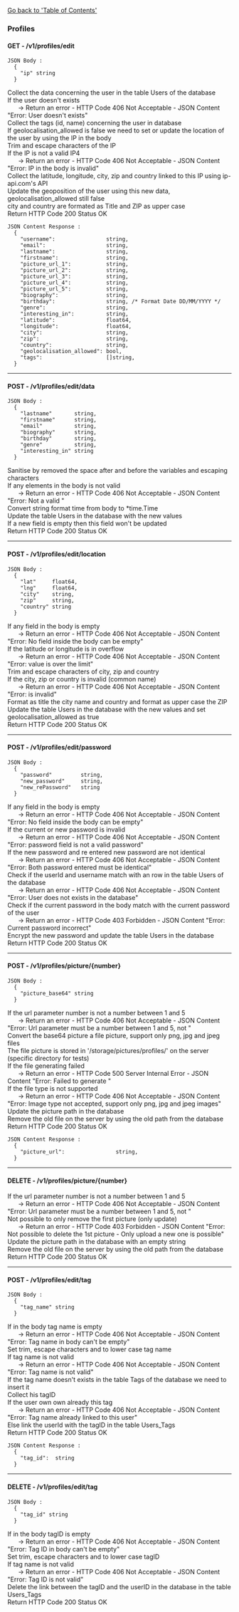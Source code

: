 [Go back to 'Table of Contents'](../../../api)

### Profiles
#### GET - /v1/profiles/edit

```
JSON Body :
  {
    "ip" string
  }
```

Collect the data concerning the user in the table Users of the database  
If the user doesn't exists  
&nbsp;&nbsp;&nbsp;&nbsp;&nbsp;&nbsp;-> Return an error - HTTP Code 406 Not Acceptable - JSON Content "Error: User<username> doesn't exists"  
Collect the tags (id, name) concerning the user in database  
If geolocalisation_allowed is false we need to set or update the location of the user by using the IP in the body  
Trim and escape characters of the IP  
If the IP is not a valid IP4  
&nbsp;&nbsp;&nbsp;&nbsp;&nbsp;&nbsp;-> Return an error - HTTP Code 406 Not Acceptable - JSON Content "Error: IP in the body is invalid"  
Collect the latitude, longitude, city, zip and country linked to this IP using ip-api.com's API  
Update the geoposition of the user using this new data, geolocalisation_allowed still false  
city and country are formated as Title and ZIP as upper case  
Return HTTP Code 200 Status OK

```
JSON Content Response :
  {
    "username":                string,
    "email":                   string,
    "lastname":                string,
    "firstname":               string,
    "picture_url_1":           string,
    "picture_url_2":           string,
    "picture_url_3":           string,
    "picture_url_4":           string,
    "picture_url_5":           string,
    "biography":               string,
    "birthday":                string, /* Format Date DD/MM/YYYY */
    "genre":                   string,
    "interesting_in":          string,
    "latitude":                float64,
    "longitude":               float64,
    "city":                    string,
    "zip":                     string,
    "country":                 string,
    "geolocalisation_allowed": bool,
    "tags":                    []string,
  }
```

___

#### POST - /v1/profiles/edit/data

```
JSON Body :
  {
    "lastname"       string,
    "firstname"      string,
    "email"          string,
    "biography"      string,
    "birthday"       string,
    "genre"          string,
    "interesting_in" string
  }
```

Sanitise by removed the space after and before the variables and escaping characters  
If any elements in the body is not valid  
&nbsp;&nbsp;&nbsp;&nbsp;&nbsp;&nbsp;-> Return an error - HTTP Code 406 Not Acceptable - JSON Content "Error: Not a valid <detail>"  
Convert string format time from body to \*time.Time  
Update the table Users in the database with the new values  
If a new field is empty then this field won't be updated  
Return HTTP Code 200 Status OK  

___

#### POST - /v1/profiles/edit/location

```
JSON Body :
  {
    "lat"     float64,
    "lng"     float64,
    "city"    string,
    "zip"     string,
    "country" string
  }
```

If any field in the body is empty  
&nbsp;&nbsp;&nbsp;&nbsp;&nbsp;&nbsp;-> Return an error - HTTP Code 406 Not Acceptable - JSON Content "Error: No field inside the body can be empty"  
If the latitude or longitude is in overflow  
&nbsp;&nbsp;&nbsp;&nbsp;&nbsp;&nbsp;-> Return an error - HTTP Code 406 Not Acceptable - JSON Content "Error: <type> value is over the limit"  
Trim and escape characters of city, zip and country  
If the city, zip or country is invalid (common name)  
&nbsp;&nbsp;&nbsp;&nbsp;&nbsp;&nbsp;-> Return an error - HTTP Code 406 Not Acceptable - JSON Content "Error: <detail> is invalid"  
Format as title the city name and country and format as upper case the ZIP  
Update the table Users in the database with the new values and set geolocalisation_allowed as true  
Return HTTP Code 200 Status OK  

___

#### POST - /v1/profiles/edit/password

```
JSON Body :
  {
    "password"         string,
    "new_password"     string,
    "new_rePassword"   string
  }
```

If any field in the body is empty  
&nbsp;&nbsp;&nbsp;&nbsp;&nbsp;&nbsp;-> Return an error - HTTP Code 406 Not Acceptable - JSON Content "Error: No field inside the body can be empty"  
If the current or new password is invalid  
&nbsp;&nbsp;&nbsp;&nbsp;&nbsp;&nbsp;-> Return an error - HTTP Code 406 Not Acceptable - JSON Content "Error: <type> password field is not a valid password"  
If the new password and re entered new password are not identical  
&nbsp;&nbsp;&nbsp;&nbsp;&nbsp;&nbsp;-> Return an error - HTTP Code 406 Not Acceptable - JSON Content "Error: Both password entered must be identical"  
Check if the userId and username match with an row in the table Users of the database  
&nbsp;&nbsp;&nbsp;&nbsp;&nbsp;&nbsp;-> Return an error - HTTP Code 406 Not Acceptable - JSON Content "Error: User does not exists in the database"  
Check if the current password in the body match with the current password of the user  
&nbsp;&nbsp;&nbsp;&nbsp;&nbsp;&nbsp;-> Return an error - HTTP Code 403 Forbidden - JSON Content "Error: Current password incorrect"  
Encrypt the new password and update the table Users in the database  
Return HTTP Code 200 Status OK  

___

#### POST - /v1/profiles/picture/{number}

```
JSON Body :
  {
    "picture_base64" string
  }
```

If the url parameter number is not a number between 1 and 5  
&nbsp;&nbsp;&nbsp;&nbsp;&nbsp;&nbsp;-> Return an error - HTTP Code 406 Not Acceptable - JSON Content "Error: Url parameter must be a number between 1 and 5, not <number>"  
Convert the base64 picture a file picture, support only png, jpg and jpeg files  
The file picture is stored in '/storage/pictures/profiles/<username>' on the server (specific directory for tests)  
If the file generating failed  
&nbsp;&nbsp;&nbsp;&nbsp;&nbsp;&nbsp;-> Return an error - HTTP Code 500 Server Internal Error - JSON Content "Error: Failed to generate <type>"  
If the file type is not supported  
&nbsp;&nbsp;&nbsp;&nbsp;&nbsp;&nbsp;-> Return an error - HTTP Code 406 Not Acceptable - JSON Content "Error: Image type <type> not accepted, support only png, jpg and jpeg images"  
Update the picture path in the database  
Remove the old file on the server by using the old path from the database  
Return HTTP Code 200 Status OK  

```
JSON Content Response :
  {
    "picture_url":                string,
  }
```

___

#### DELETE - /v1/profiles/picture/{number}

If the url parameter number is not a number between 1 and 5  
&nbsp;&nbsp;&nbsp;&nbsp;&nbsp;&nbsp;-> Return an error - HTTP Code 406 Not Acceptable - JSON Content "Error: Url parameter must be a number between 1 and 5, not <number>"  
Not possible to only remove the first picture (only update)  
&nbsp;&nbsp;&nbsp;&nbsp;&nbsp;&nbsp;-> Return an error - HTTP Code 403 Forbidden - JSON Content "Error: Not possible to delete the 1st picture - Only upload a new one is possible"  
Update the picture path in the database with an empty string  
Remove the old file on the server by using the old path from the database  
Return HTTP Code 200 Status OK  

___

#### POST - /v1/profiles/edit/tag

```
JSON Body :
  {
    "tag_name" string
  }
```

If in the body tag name is empty  
&nbsp;&nbsp;&nbsp;&nbsp;&nbsp;&nbsp;-> Return an error - HTTP Code 406 Not Acceptable - JSON Content "Error: Tag name in body can't be empty"  
Set trim, escape characters and to lower case tag name  
If tag name is not valid  
&nbsp;&nbsp;&nbsp;&nbsp;&nbsp;&nbsp;-> Return an error - HTTP Code 406 Not Acceptable - JSON Content "Error: Tag name is not valid"  
If the tag name doesn't exists in the table Tags of the database we need to insert it  
Collect his tagID  
If the user own own already this tag    
&nbsp;&nbsp;&nbsp;&nbsp;&nbsp;&nbsp;-> Return an error - HTTP Code 406 Not Acceptable - JSON Content "Error: Tag name already linked to this user"  
Else link the userId with the tagID in the table Users_Tags  
Return HTTP Code 200 Status OK

```
JSON Content Response :
  {
    "tag_id":  string
  }
```

___

#### DELETE - /v1/profiles/edit/tag

```
JSON Body :
  {
    "tag_id" string
  }
```

If in the body tagID is empty  
&nbsp;&nbsp;&nbsp;&nbsp;&nbsp;&nbsp;-> Return an error - HTTP Code 406 Not Acceptable - JSON Content "Error: Tag ID in body can't be empty"  
Set trim, escape characters and to lower case tagID  
If tag name is not valid  
&nbsp;&nbsp;&nbsp;&nbsp;&nbsp;&nbsp;-> Return an error - HTTP Code 406 Not Acceptable - JSON Content "Error: Tag ID is not valid"  
Delete the link between the tagID and the userID in the database in the table Users_Tags  
Return HTTP Code 200 Status OK  
